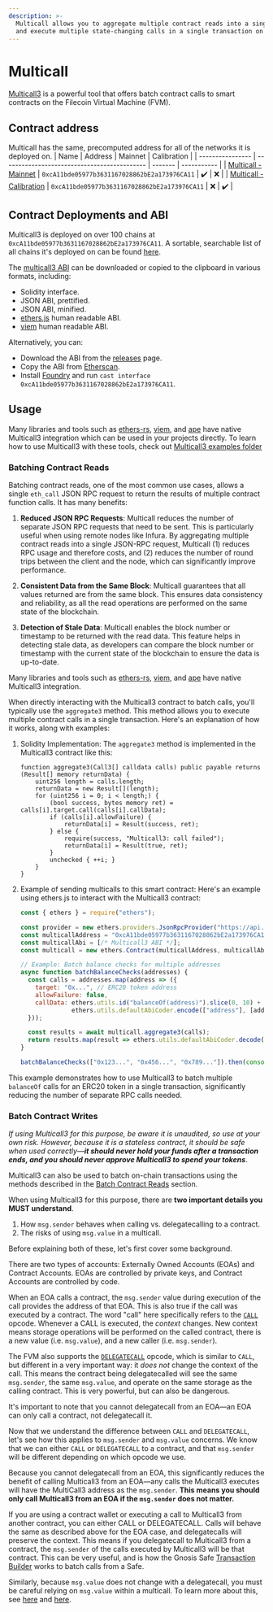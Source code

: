 ```yaml
---
description: >-
  Multicall allows you to aggregate multiple contract reads into a single JSON-RPC request,
  and execute multiple state-changing calls in a single transaction on the FVM.
---
```


# Multicall

[Multicall3](https://www.multicall3.com/) is a powerful tool that offers batch contract calls to smart contracts on the Filecoin Virtual Machine (FVM). 

## Contract address

Multicall has the same, precomputed address for all of the networks it is deployed on. 
| Name             | Address                                      | Mainnet | Calibration |
| ---------------- | -------------------------------------------- | ------- | ----------- |
| [Multicall - Mainnet](https://filfox.info/en/address/0xcA11bde05977b3631167028862bE2a173976CA11?t=3) | `0xcA11bde05977b3631167028862bE2a173976CA11` | ✔️      | ❌          |
| [Multicall - Calibration](https://calibration.filscan.io/en/address/0xcA11bde05977b3631167028862bE2a173976CA11/) | `0xcA11bde05977b3631167028862bE2a173976CA11` | ❌      | ✔️          |

## Contract Deployments and ABI

Multicall3 is deployed on over 100 chains at `0xcA11bde05977b3631167028862bE2a173976CA11`.
A sortable, searchable list of all chains it's deployed on can be found [here](https://multicall3.com/deployments).

The [multicall3 ABI](https://multicall3.com/abi) can be downloaded or copied to the clipboard in various formats, including:

- Solidity interface.
- JSON ABI, prettified.
- JSON ABI, minified.
- [ethers.js](https://docs.ethers.org/v5/) human readable ABI.
- [viem](https://viem.sh/) human readable ABI.

Alternatively, you can:

- Download the ABI from the [releases](https://github.com/mds1/multicall/releases) page.
- Copy the ABI from [Etherscan](https://etherscan.io/address/0xcA11bde05977b3631167028862bE2a173976CA11#code).
- Install [Foundry](https://github.com/gakonst/foundry/) and run `cast interface 0xcA11bde05977b3631167028862bE2a173976CA11`.

## Usage
Many libraries and tools such as [ethers-rs](https://docs.rs/ethers/latest/ethers/), [viem](https://viem.sh/), and [ape](https://apeworx.io/) have native Multicall3 integration which can be used in your projects directly. To learn how to use Multicall3 with these tools, check out [Multicall3 examples folder](https://github.com/mds1/multicall/blob/main/examples)
### Batching Contract Reads
Batching contract reads, one of the most common use cases, allows a single `eth_call` JSON RPC request to return the results of multiple contract function calls. It has many benefits:

1. **Reduced JSON RPC Requests**: Multicall reduces the number of separate JSON RPC requests that need to be sent. This is particularly useful when using remote nodes like Infura. By aggregating multiple contract reads into a single JSON-RPC request, Multicall (1) reduces RPC usage and therefore costs, and (2) reduces the number of round trips between the client and the node, which can significantly improve performance.

2. **Consistent Data from the Same Block**: Multicall guarantees that all values returned are from the same block. This ensures data consistency and reliability, as all the read operations are performed on the same state of the blockchain.

3. **Detection of Stale Data**: Multicall enables the block number or timestamp to be returned with the read data. This feature helps in detecting stale data, as developers can compare the block number or timestamp with the current state of the blockchain to ensure the data is up-to-date.

Many libraries and tools such as [ethers-rs](https://docs.rs/ethers/latest/ethers/), [viem](https://viem.sh/), and [ape](https://apeworx.io/) have native Multicall3 integration.

When directly interacting with the Multicall3 contract to batch calls, you'll typically use the `aggregate3` method. This method allows you to execute multiple contract calls in a single transaction. Here's an explanation of how it works, along with examples:

1. Solidity Implementation:
   The `aggregate3` method is implemented in the Multicall3 contract like this:

   ```solidity
   function aggregate3(Call3[] calldata calls) public payable returns (Result[] memory returnData) {
       uint256 length = calls.length;
       returnData = new Result[](length);
       for (uint256 i = 0; i < length;) {
           (bool success, bytes memory ret) = calls[i].target.call(calls[i].callData);
           if (calls[i].allowFailure) {
               returnData[i] = Result(success, ret);
           } else {
               require(success, "Multicall3: call failed");
               returnData[i] = Result(true, ret);
           }
           unchecked { ++i; }
       }
   }
   ```

2. Example of sending multicalls to this smart contract:
   Here's an example using ethers.js to interact with the Multicall3 contract:

   ```javascript
   const { ethers } = require("ethers");

   const provider = new ethers.providers.JsonRpcProvider("https://api.node.glif.io/rpc/v1");
   const multicallAddress = "0xcA11bde05977b3631167028862bE2a173976CA11";
   const multicallAbi = [/* Multicall3 ABI */];
   const multicall = new ethers.Contract(multicallAddress, multicallAbi, provider);

   // Example: Batch balance checks for multiple addresses
   async function batchBalanceChecks(addresses) {
     const calls = addresses.map(address => ({
       target: "0x...", // ERC20 token address
       allowFailure: false,
       callData: ethers.utils.id("balanceOf(address)").slice(0, 10) + 
                 ethers.utils.defaultAbiCoder.encode(["address"], [address]).slice(2)
     }));

     const results = await multicall.aggregate3(calls);
     return results.map(result => ethers.utils.defaultAbiCoder.decode(["uint256"], result.returnData)[0]);
   }

   batchBalanceChecks(["0x123...", "0x456...", "0x789..."]).then(console.log);
   ```

This example demonstrates how to use Multicall3 to batch multiple `balanceOf` calls for an ERC20 token in a single transaction, significantly reducing the number of separate RPC calls needed.

### Batch Contract Writes

_If using Multicall3 for this purpose, be aware it is unaudited, so use at your own risk._
_However, because it is a stateless contract, it should be safe when used correctly—**it should never hold your funds after a transaction ends, and you should never approve Multicall3 to spend your tokens**_.

Multicall3 can also be used to batch on-chain transactions using the methods described in the [Batch Contract Reads](#batch-contract-reads) section.

When using Multicall3 for this purpose, there are **two important details you MUST understand**.

1. How `msg.sender` behaves when calling vs. delegatecalling to a contract.
2. The risks of using `msg.value` in a multicall.

Before explaining both of these, let's first cover some background.

There are two types of accounts: Externally Owned Accounts (EOAs) and Contract Accounts.
EOAs are controlled by private keys, and Contract Accounts are controlled by code.

When an EOA calls a contract, the `msg.sender` value during execution of the call provides the address of that EOA. This is also true if the call was executed by a contract.
The word "call" here specifically refers to the [`CALL`](https://www.evm.codes/#f1?fork=shanghai) opcode.
Whenever a CALL is executed, the _context_ changes.
New context means storage operations will be performed on the called contract, there is a new value (i.e. `msg.value`), and a new caller (i.e. `msg.sender`).

The FVM also supports the [`DELEGATECALL`](https://www.evm.codes/#f4) opcode, which is similar to `CALL`, but different in a very important way: it _does not_ change the context of the call.
This means the contract being delegatecalled will see the same `msg.sender`, the same `msg.value`, and operate on the same storage as the calling contract. This is very powerful, but can also be dangerous.

It's important to note that you cannot delegatecall from an EOA—an EOA can only call a contract, not delegatecall it.

Now that we understand the difference between `CALL` and `DELEGATECALL`, let's see how this applies to `msg.sender` and `msg.value` concerns.
We know that we can either `CALL` or `DELEGATECALL` to a contract, and that `msg.sender` will be different depending on which opcode we use.

Because you cannot delegatecall from an EOA, this significantly reduces the benefit of calling Multicall3 from an EOA—any calls the Multicall3 executes will have the MultiCall3 address as the `msg.sender`.
**This means you should only call Multicall3 from an EOA if the `msg.sender` does not matter.**

If you are using a contract wallet or executing a call to Multicall3 from another contract, you can either CALL or DELEGATECALL.
Calls will behave the same as described above for the EOA case, and delegatecalls will preserve the context.
This means if you delegatecall to Multicall3 from a contract, the `msg.sender` of the calls executed by Multicall3 will be that contract.
This can be very useful, and is how the Gnosis Safe [Transaction Builder](https://help.safe.global/en/articles/40841-transaction-builder) works to batch calls from a Safe.

Similarly, because `msg.value` does not change with a delegatecall, you must be careful relying on `msg.value` within a multicall.
To learn more about this, see [here](https://github.com/runtimeverification/verified-smart-contracts/wiki/List-of-Security-Vulnerabilities#payable-multicall) and [here](https://samczsun.com/two-rights-might-make-a-wrong/).
